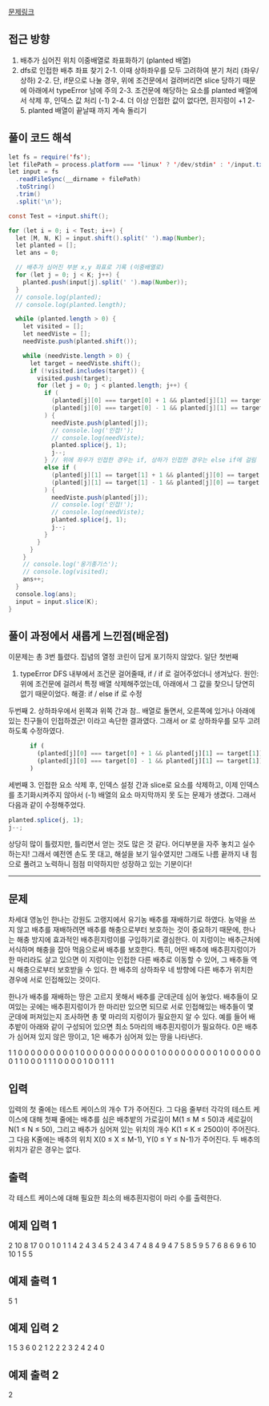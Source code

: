 [문제링크](https://www.acmicpc.net/problem/1012)

## 접근 방향

1. 배추가 심어진 위치 이중배열로 좌표화하기 (planted 배열)
2. dfs로 인접한 배추 좌표 찾기
   2-1. 이때 상하좌우를 모두 고려하여 분기 처리 (좌우/ 상하)
   2-2. 단, if문으로 나눌 경우, 위에 조건문에서 걸려버리면 slice 당하기 때문에 아래에서 typeError 남에 주의
   2-3. 조건문에 해당하는 요소를 planted 배열에서 삭제 후, 인덱스 값 처리 (-1)
   2-4. 더 이상 인접한 값이 없다면, 흰지렁이 +1
   2-5. planted 배열이 끝날때 까지 계속 돌리기

## 풀이 코드 해석

```java script
let fs = require('fs');
let filePath = process.platform === 'linux' ? '/dev/stdin' : '/input.txt';
let input = fs
  .readFileSync(__dirname + filePath)
  .toString()
  .trim()
  .split('\n');

const Test = +input.shift();

for (let i = 0; i < Test; i++) {
  let [M, N, K] = input.shift().split(' ').map(Number);
  let planted = [];
  let ans = 0;

  // 배추가 심어진 부분 x,y 좌표로 기록 (이중배열로)
  for (let j = 0; j < K; j++) {
    planted.push(input[j].split(' ').map(Number));
  }
  // console.log(planted);
  // console.log(planted.length);

  while (planted.length > 0) {
    let visited = [];
    let needViste = [];
    needViste.push(planted.shift());

    while (needViste.length > 0) {
      let target = needViste.shift();
      if (!visited.includes(target)) {
        visited.push(target);
        for (let j = 0; j < planted.length; j++) {
          if (
            (planted[j][0] === target[0] + 1 && planted[j][1] == target[1]) ||
            (planted[j][0] === target[0] - 1 && planted[j][1] == target[1])
          ) {
            needViste.push(planted[j]);
            // console.log('인접!');
            // console.log(needViste);
            planted.splice(j, 1);
            j--;
          } // 위에 좌우가 인접한 경우는 if, 상하가 인접한 경우는 else if에 걸림
          else if (
            (planted[j][1] == target[1] + 1 && planted[j][0] == target[0]) ||
            (planted[j][1] == target[1] - 1 && planted[j][0] == target[0])
          ) {
            needViste.push(planted[j]);
            // console.log('인접!');
            // console.log(needViste);
            planted.splice(j, 1);
            j--;
          }
        }
      }
    }
    // console.log('옹기종기스');
    // console.log(visited);
    ans++;
  }
  console.log(ans);
  input = input.slice(K);
}

```

## 풀이 과정에서 새롭게 느낀점(배운점)

이문제는 총 3번 틀렸다. 집념의 열정 코린이 답게 포기하지 않았다.
일단 첫번째

1. typeError
   DFS 내부에서 조건문 걸어줄때, if / if 로 걸어주었더니 생겨났다.
   원인: 위에 조건문에 걸려서 특정 배열 삭제해주었는데, 아래에서 그 값을 찾으니 당연히 없기 때문이었다.
   해결: if / else if 로 수정

두번째 2. 상하좌우에서 왼쪽과 위쪽 간과
참.. 배열로 돌면서, 오른쪽에 있거나 아래에 있는 친구들이 인접하겠군! 이라고 속단한 결과였다. 그래서 or 로 상하좌우를 모두 고려하도록 수정하였다.

```javascript
      if (
        (planted[j][0] === target[0] + 1 && planted[j][1] == target[1]) ||
        (planted[j][0] === target[0] - 1 && planted[j][1] == target[1])
      )
```

세번째 3. 인접한 요소 삭제 후, 인덱스 설정 간과
slice로 요소를 삭제하고, 이제 인덱스를 초기화시켜주지 않아서 (-1)
배열의 요소 마지막까지 못 도는 문제가 생겼다. 그래서 다음과 같이 수정해주었다.

```javascript
planted.splice(j, 1);
j--;
```

상당히 많이 틀렸지만, 틀리면서 얻는 것도 많은 것 같다. 어디부분을 자주 놓치고 실수하는지!
그래서 예전엔 손도 못 대고, 해설을 보기 일수였지만 그래도 나름 끝까지 내 힘으로 풀려고 노력하니 점점 미약하지만 성장하고 있는 기분이다!

---

## 문제

차세대 영농인 한나는 강원도 고랭지에서 유기농 배추를 재배하기로 하였다. 농약을 쓰지 않고 배추를 재배하려면 배추를 해충으로부터 보호하는 것이 중요하기 때문에, 한나는 해충 방지에 효과적인 배추흰지렁이를 구입하기로 결심한다. 이 지렁이는 배추근처에 서식하며 해충을 잡아 먹음으로써 배추를 보호한다. 특히, 어떤 배추에 배추흰지렁이가 한 마리라도 살고 있으면 이 지렁이는 인접한 다른 배추로 이동할 수 있어, 그 배추들 역시 해충으로부터 보호받을 수 있다. 한 배추의 상하좌우 네 방향에 다른 배추가 위치한 경우에 서로 인접해있는 것이다.

한나가 배추를 재배하는 땅은 고르지 못해서 배추를 군데군데 심어 놓았다. 배추들이 모여있는 곳에는 배추흰지렁이가 한 마리만 있으면 되므로 서로 인접해있는 배추들이 몇 군데에 퍼져있는지 조사하면 총 몇 마리의 지렁이가 필요한지 알 수 있다. 예를 들어 배추밭이 아래와 같이 구성되어 있으면 최소 5마리의 배추흰지렁이가 필요하다. 0은 배추가 심어져 있지 않은 땅이고, 1은 배추가 심어져 있는 땅을 나타낸다.

1 1 0 0 0 0 0 0 0 0
0 1 0 0 0 0 0 0 0 0
0 0 0 0 1 0 0 0 0 0
0 0 0 0 1 0 0 0 0 0
0 0 1 1 0 0 0 1 1 1
0 0 0 0 1 0 0 1 1 1

## 입력

입력의 첫 줄에는 테스트 케이스의 개수 T가 주어진다. 그 다음 줄부터 각각의 테스트 케이스에 대해 첫째 줄에는 배추를 심은 배추밭의 가로길이 M(1 ≤ M ≤ 50)과 세로길이 N(1 ≤ N ≤ 50), 그리고 배추가 심어져 있는 위치의 개수 K(1 ≤ K ≤ 2500)이 주어진다. 그 다음 K줄에는 배추의 위치 X(0 ≤ X ≤ M-1), Y(0 ≤ Y ≤ N-1)가 주어진다. 두 배추의 위치가 같은 경우는 없다.

## 출력

각 테스트 케이스에 대해 필요한 최소의 배추흰지렁이 마리 수를 출력한다.

## 예제 입력 1

2
10 8 17
0 0
1 0
1 1
4 2
4 3
4 5
2 4
3 4
7 4
8 4
9 4
7 5
8 5
9 5
7 6
8 6
9 6
10 10 1
5 5

## 예제 출력 1

5
1

## 예제 입력 2

1
5 3 6
0 2
1 2
2 2
3 2
4 2
4 0

## 예제 출력 2

2

```

```
